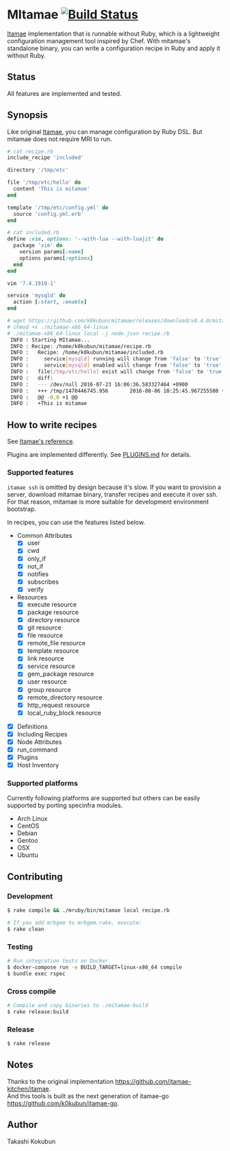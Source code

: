 # MItamae [![Build Status](https://travis-ci.org/k0kubun/mitamae.svg?branch=master)](https://travis-ci.org/k0kubun/mitamae)

[Itamae](https://github.com/itamae-kitchen/itamae) implementation that is runnable without Ruby, which is a lightweight configuration management tool inspired by Chef.
With mitamae's standalone binary, you can write a configuration recipe in Ruby and apply it without Ruby.

## Status

All features are implemented and tested.

## Synopsis

Like original [Itamae](https://github.com/itamae-kitchen/itamae), you can manage configuration by Ruby DSL. But mitamae does not require MRI to run.

```rb
# cat recipe.rb
include_recipe 'included'

directory '/tmp/etc'

file '/tmp/etc/hello' do
  content 'This is mitamae'
end

template '/tmp/etc/config.yml' do
  source 'config.yml.erb'
end
```

```rb
# cat included.rb
define :vim, options: '--with-lua --with-luajit' do
  package 'vim' do
    version params[:name]
    options params[:options]
  end
end

vim '7.4.1910-1'

service 'mysqld' do
  action [:start, :enable]
end
```

```bash
# wget https://github.com/k0kubun/mitamae/releases/download/v0.4.0/mitamae-x86_64-linux
# chmod +x ./mitamae-x86_64-linux
# ./mitamae-x86_64-linux local -j node.json recipe.rb
 INFO : Starting MItamae...
 INFO : Recipe: /home/k0kubun/mitamae/recipe.rb
 INFO :   Recipe: /home/k0kubun/mitamae/included.rb
 INFO :     service[mysqld] running will change from 'false' to 'true'
 INFO :     service[mysqld] enabled will change from 'false' to 'true'
 INFO :   file[/tmp/etc/hello] exist will change from 'false' to 'true'
 INFO :   diff:
 INFO :   --- /dev/null 2016-07-23 16:06:36.583327464 +0900
 INFO :   +++ /tmp/1470446745.956       2016-08-06 10:25:45.967255508 +0900
 INFO :   @@ -0,0 +1 @@
 INFO :   +This is mitamae
```

## How to write recipes

See [Itamae's reference](https://github.com/itamae-kitchen/itamae/wiki).

Plugins are implemented differently. See [PLUGINS.md](./PLUGINS.md) for details.

### Supported features

`itamae ssh` is omitted by design because it's slow.
If you want to provision a server, download mitamae binary, transfer recipes and execute it over ssh.
For that reason, mitamae is more suitable for development environment bootstrap.

In recipes, you can use the features listed below.

- Common Attributes
  - [x] user
  - [x] cwd
  - [x] only\_if
  - [x] not\_if
  - [x] notifies
  - [x] subscribes
  - [x] verify
- Resources
  - [x] execute resource
  - [x] package resource
  - [x] directory resource
  - [x] git resource
  - [x] file resource
  - [x] remote\_file resource
  - [x] template resource
  - [x] link resource
  - [x] service resource
  - [x] gem\_package resource
  - [x] user resource
  - [x] group resource
  - [x] remote\_directory resource
  - [x] http\_request resource
  - [x] local\_ruby\_block resource
- [x] Definitions
- [x] Including Recipes
- [x] Node Attributes
- [x] run\_command
- [x] Plugins
- [x] Host Inventory

### Supported platforms

Currently following platforms are supported but others can be easily supported by porting specinfra modules.

- Arch Linux
- CentOS
- Debian
- Gentoo
- OSX
- Ubuntu

## Contributing
### Development

```bash
$ rake compile && ./mruby/bin/mitamae local recipe.rb

# If you add mrbgem to mrbgem.rake, execute:
$ rake clean
```

### Testing

```bash
# Run integration tests on Docker
$ docker-compose run -e BUILD_TARGET=linux-x86_64 compile
$ bundle exec rspec
```

### Cross compile

```bash
# Compile and copy binaries to ./mitamae-build
$ rake release:build
```

### Release

```bash
$ rake release
```

## Notes

Thanks to the original implementation https://github.com/itamae-kitchen/itamae.  
And this tools is built as the next generation of itamae-go https://github.com/k0kubun/itamae-go.

## Author

Takashi Kokubun
